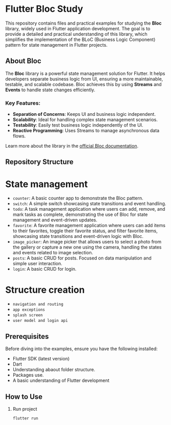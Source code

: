 # Flutter Bloc Study

This repository contains files and practical examples for studying the **Bloc** library, widely used in Flutter application development. The goal is to provide a detailed and practical understanding of this library, which simplifies the implementation of the BLoC (Business Logic Component) pattern for state management in Flutter projects.

## About Bloc

The **Bloc** library is a powerful state management solution for Flutter. It helps developers separate business logic from UI, ensuring a more maintainable, testable, and scalable codebase. Bloc achieves this by using **Streams** and **Events** to handle state changes efficiently. 

### Key Features:
- **Separation of Concerns**: Keeps UI and business logic independent.
- **Scalability**: Ideal for handling complex state management scenarios.
- **Testability**: Easily test business logic independently of the UI.
- **Reactive Programming**: Uses Streams to manage asynchronous data flows.

Learn more about the library in the [official Bloc documentation](https://bloclibrary.dev).

## Repository Structure

# State management
- `counter`: A basic counter app to demonstrate the Bloc pattern.
- `switch`: A simple switch showcasing state transitions and event handling.
- `todo`: A task management application where users can add, remove, and mark tasks as complete, demonstrating the use of Bloc for state management and event-driven updates.
- `favorite`: A favorite management application where users can add items to their favorites, toggle their favorite status, and filter favorite items, showcasing state transitions and event-driven logic with Bloc.
- `image_picker`: An image picker that allows users to select a photo from the gallery or capture a new one using the camera, handling the states and events related to image selection.
- `posts`: A basic CRUD for posts. Focused on data manipulation and simple user interaction.
- `login`: A basic CRUD for login.

# Structure creation
- `navigation and routing`
- `app exceptions`
- `splash screen`
- `user model and login api`

## Prerequisites

Before diving into the examples, ensure you have the following installed:
- Flutter SDK (latest version)
- Dart
- Understanding abaout folder structure.
- Packages use.
- A basic understanding of Flutter development

## How to Use

1. Run project
    ```bash
    flutter run
